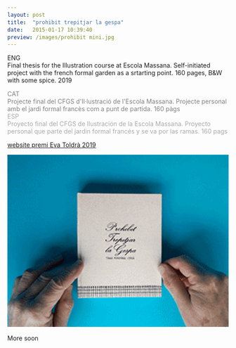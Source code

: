 ```yaml
---
layout: post
title:  "prohibit trepitjar la gespa"
date:   2015-01-17 10:39:40
preview: /images/prohibit mini.jpg
---
```


ENG<br>
Final thesis for the Illustration course at Escola Massana. Self-initiated project with the french formal garden as a srtarting point. 160 pages, B&W with some spice. 2019<br>

<font color="#808080">
CAT<br>
Projecte final del CFGS d'Il·lustració de l'Escola Massana. Projecte personal amb el jardi formal francès com a punt de partida. 160 pàgs</font><br>

<font color="#A9A9A9">
ESP<br>
Proyecto final del CFGS de Ilustración de la Escola Massana. Proyecto personal que parte del jardin formal francés y se va por las ramas. 160 pags</font><br>

<a href="http://evatoldra.cat/tania-manzanal/">website premi Eva Toldrà 2019</a>

<img src="/images/prohibit.gif" alt="drawing" width="600px">


More soon
